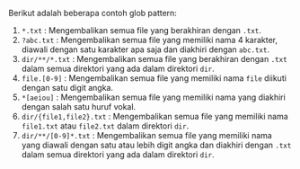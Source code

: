 Berikut adalah beberapa contoh glob pattern:

1.  `*.txt` : Mengembalikan semua file yang berakhiran dengan `.txt`.
2.  `?abc.txt` : Mengembalikan semua file yang memiliki nama 4 karakter, diawali dengan satu karakter apa saja dan diakhiri dengan `abc.txt`.
3.  `dir/**/*.txt` : Mengembalikan semua file yang berakhiran dengan `.txt` dalam semua direktori yang ada dalam direktori `dir`.
4.  `file.[0-9]` : Mengembalikan semua file yang memiliki nama `file` diikuti dengan satu digit angka.
5.  `*[aeiou]` : Mengembalikan semua file yang memiliki nama yang diakhiri dengan salah satu huruf vokal.
6.  `dir/{file1,file2}.txt` : Mengembalikan semua file yang memiliki nama `file1.txt` atau `file2.txt` dalam direktori `dir`.
7.  `dir/**/[0-9]*.txt` : Mengembalikan semua file yang memiliki nama yang diawali dengan satu atau lebih digit angka dan diakhiri dengan `.txt` dalam semua direktori yang ada dalam direktori `dir`.